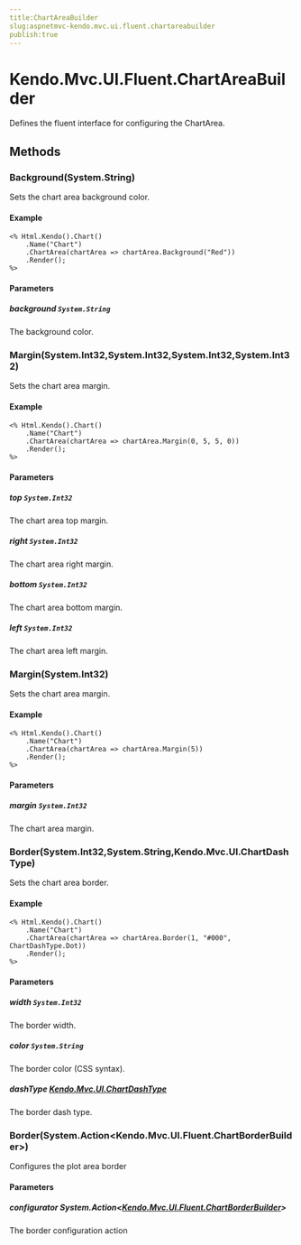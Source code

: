 ```yaml
---
title:ChartAreaBuilder
slug:aspnetmvc-kendo.mvc.ui.fluent.chartareabuilder
publish:true
---
```


# Kendo.Mvc.UI.Fluent.ChartAreaBuilder
Defines the fluent interface for configuring the ChartArea.



## Methods

### Background(System.String)
Sets the chart area background color.


#### Example

    <% Html.Kendo().Chart()
        .Name("Chart")
        .ChartArea(chartArea => chartArea.Background("Red"))
        .Render();
    %>
        


#### Parameters

##### background `System.String`
The background color.




### Margin(System.Int32,System.Int32,System.Int32,System.Int32)
Sets the chart area margin.


#### Example

    <% Html.Kendo().Chart()
        .Name("Chart")
        .ChartArea(chartArea => chartArea.Margin(0, 5, 5, 0))
        .Render();
    %>
        


#### Parameters

##### top `System.Int32`
The chart area top margin.

##### right `System.Int32`
The chart area right margin.

##### bottom `System.Int32`
The chart area bottom margin.

##### left `System.Int32`
The chart area left margin.




### Margin(System.Int32)
Sets the chart area margin.


#### Example

    <% Html.Kendo().Chart()
        .Name("Chart")
        .ChartArea(chartArea => chartArea.Margin(5))
        .Render();
    %>
        


#### Parameters

##### margin `System.Int32`
The chart area margin.




### Border(System.Int32,System.String,Kendo.Mvc.UI.ChartDashType)
Sets the chart area border.


#### Example

    <% Html.Kendo().Chart()
        .Name("Chart")
        .ChartArea(chartArea => chartArea.Border(1, "#000", ChartDashType.Dot))
        .Render();
    %>
        


#### Parameters

##### width `System.Int32`
The border width.

##### color `System.String`
The border color (CSS syntax).

##### dashType [Kendo.Mvc.UI.ChartDashType](/api/wrappers/aspnet-mvc/Kendo.Mvc.UI/ChartDashType)
The border dash type.




### Border(System.Action\<Kendo.Mvc.UI.Fluent.ChartBorderBuilder\>)
Configures the plot area border



#### Parameters

##### configurator System.Action<[Kendo.Mvc.UI.Fluent.ChartBorderBuilder](/api/wrappers/aspnet-mvc/Kendo.Mvc.UI.Fluent/ChartBorderBuilder)>
The border configuration action





